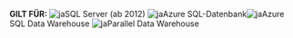 <Token>**GILT FÜR:** ![ja](media/yes.png)SQL Server (ab 2012) ![ja](media/yes.png)Azure SQL-Datenbank![ja](media/yes.png)Azure SQL Data Warehouse ![ja](media/yes.png)Parallel Data Warehouse</Token>
